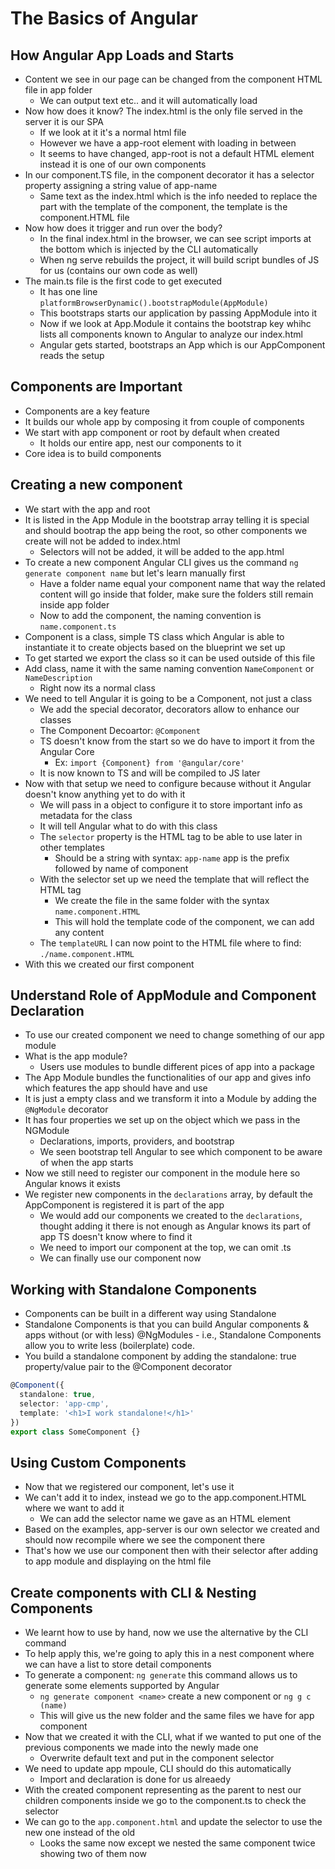 # The Basics of Angular

## How Angular App Loads and Starts
* Content we see in our page can be changed from the component HTML file in app folder
  * We can output text etc.. and it will automatically load
* Now how does it know? The index.html is the only file served in the server it is our SPA
  * If we look at it it's a normal html file
  * However we have a app-root element with loading in between
  * It seems to have changed, app-root is not a default HTML element instead it is one of our own components
* In our component.TS file, in the component decorator it has a selector property assigning a string value of app-name
  * Same text as the index.html which is the info needed to replace the part with the template of the component, the template is the component.HTML file
* Now how does it trigger and run over the body?
  * In the final index.html in the browser, we can see script imports at the bottom which is injected by the CLI automatically
  * When ng serve rebuilds the project, it will build script bundles of JS for us (contains our own code as well)
* The main.ts file is the first code to get executed
  * It has one line `platformBrowserDynamic().bootstrapModule(AppModule)`
  * This bootstraps starts our application by passing AppModule into it
  * Now if we look at App.Module it contains the bootstrap key whihc lists all components known to Angular to analyze our index.html
  * Angular gets started, bootstraps an App which is our AppComponent reads the setup

## Components are Important
* Components are a key feature
* It builds our whole app by composing it from couple of components
* We start with app component or root by default when created
  * It holds our entire app, nest our components to it
* Core idea is to build components

## Creating a new component
* We start with the app and root
* It is listed in the App Module in the bootstrap array telling it is special and should bootrap the app being the root, so other components we create will not be added to index.html
  * Selectors will not be added, it will be added to the app.html
* To create a new component Angular CLI gives us the command `ng generate component name` but let's learn manually first
  * Have a folder name equal your component name that way the related content will go inside that folder, make sure the folders still remain inside app folder
  * Now to add the component, the naming convention is `name.component.ts`
* Component is a class, simple TS class which Angular is able to instantiate it to create objects based on the blueprint we set up
* To get started we export the class so it can be used outside of this file
* Add class, name it with the same naming convention `NameComponent` or `NameDescription`
  * Right now its a normal class
* We need to tell Angular it is going to be a Component, not just a class
  * We add the special decorator, decorators allow to enhance our classes
  * The Component Decoartor: `@Component`
  * TS doesn't know from the start so we do have to import it from the Angular Core
    * Ex: `import {Component} from '@angular/core'`
  * It is now known to TS and will be compiled to JS later
* Now with that setup we need to configure because without it Angular doesn't know anything yet to do with it
  * We will pass in a object to configure it to store important info as metadata for the class
  * It will tell Angular what to do with this class
  * The `selector` property is the HTML tag to be able to use later in other templates
    * Should be a string with syntax: `app-name` app is the prefix followed by name of component
  * With the selector set up we need the template that will reflect the HTML tag
    * We create the file in the same folder with the syntax `name.component.HTML`
    * This will hold the template code of the component, we can add any content
  * The `templateURL` I can now point to the HTML file where to find: `./name.component.HTML`
* With this we created our first component

## Understand Role of AppModule and Component Declaration
* To use our created component we need to change something of our app module
* What is the app module?
  * Users use modules to bundle different pices of app into a package
* The App Module bundles the functionalities of our app and gives info which features the app should have and use
* It is just a empty class and we transform it into a Module by adding the `@NgModule` decorator
* It has four properties we set up on the object which we pass in the NGModule
  * Declarations, imports, providers, and bootstrap
  * We seen bootstrap tell Angular to see which component to be aware of when the app starts
* Now we still need to register our component in the module here so Angular knows it exists
* We register new components in the `declarations` array, by default the AppComponent is registered  it is part of the app
  * We would add our components we created to the `declarations`, thought adding it there is not enough as Angular knows its part of app TS doesn't know where to find it
  * We need to import our component at the top, we can omit .ts
  * We can finally use our component now

## Working with Standalone Components
* Components can be built in a different way using Standalone
* Standalone Components is that you can build Angular components & apps without (or with less) @NgModules - i.e., Standalone Components allow you to write less (boilerplate) code.
* You build a standalone component by adding the standalone: true property/value pair to the @Component decorator
```Typescript
@Component({
  standalone: true,
  selector: 'app-cmp',
  template: '<h1>I work standalone!</h1>'
})
export class SomeComponent {}
```

## Using Custom Components
* Now that we registered our component, let's use it
* We can't add it to index, instead we go to the app.component.HTML where we want to add it
  * We can add the selector name we gave as an HTML element <app-name>
* Based on the examples, app-server is our own selector we created and should now recompile where we see the component there
* That's how we use our component then with their selector after adding to app module and displaying on the html file

## Create components with CLI & Nesting Components
* We learnt how to use by hand, now we use the alternative by the CLI command
* To help apply this, we're going to aply this in a nest component where we can have a list to store detail components
* To generate a component: `ng generate` this command allows us to generate some elements supported by Angular
  * `ng generate component <name>` create a new component or `ng g c (name)`
  * This will give us the new folder and the same files we have for app component
* Now that we created it with the CLI, what if we wanted to put one of the previous components we made into the newly made one
  * Overwrite default text and put in the component selector
* We need to update app mpoule, CLI should do this automatically
  * Import and declaration is done for us alreaedy
* With the created component representing as the parent to nest our children components inside we go to the component.ts to check the selector
* We can go to the `app.component.html` and update the selector to use the new one instead of the old
  * Looks the same now except we nested the same component twice showing two of them now

